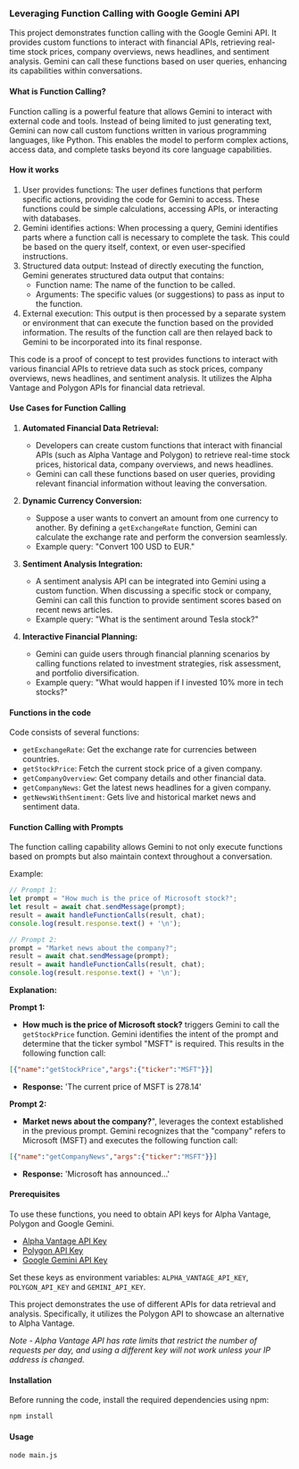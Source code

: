 ### Leveraging Function Calling with Google Gemini API

This project demonstrates function calling with the Google Gemini API. It provides custom functions to interact with financial APIs, retrieving real-time stock prices, company overviews, news headlines, and sentiment analysis. Gemini can call these functions based on user queries, enhancing its capabilities within conversations. 

#### What is Function Calling?

Function calling is a powerful feature that allows Gemini to interact with external code and tools. Instead of being limited to just generating text, Gemini can now call custom functions written in various programming languages, like Python. This enables the model to perform complex actions, access data, and complete tasks beyond its core language capabilities.

#### How it works

1. User provides functions: The user defines functions that perform specific actions, providing the code for Gemini to access. These functions could be simple calculations, accessing APIs, or interacting with databases.
2. Gemini identifies actions: When processing a query, Gemini identifies parts where a function call is necessary to complete the task. This could be based on the query itself, context, or even user-specified instructions.
3. Structured data output: Instead of directly executing the function, Gemini generates structured data output that contains:
   - Function name: The name of the function to be called.
   - Arguments: The specific values (or suggestions) to pass as input to the function.
4. External execution: This output is then processed by a separate system or environment that can execute the function based on the provided information. The results of the function call are then relayed back to Gemini to be incorporated into its final response.

This code is a proof of concept to test  provides functions to interact with various financial APIs to retrieve data such as stock prices, company overviews, news headlines, and sentiment analysis. It utilizes the Alpha Vantage and Polygon APIs for financial data retrieval.

#### Use Cases for Function Calling

1. **Automated Financial Data Retrieval:**
   - Developers can create custom functions that interact with financial APIs (such as Alpha Vantage and Polygon) to retrieve real-time stock prices, historical data, company overviews, and news headlines.
   - Gemini can call these functions based on user queries, providing relevant financial information without leaving the conversation.

2. **Dynamic Currency Conversion:**
   - Suppose a user wants to convert an amount from one currency to another. By defining a `getExchangeRate` function, Gemini can calculate the exchange rate and perform the conversion seamlessly.
   - Example query: "Convert 100 USD to EUR."

3. **Sentiment Analysis Integration:**
   - A sentiment analysis API can be integrated into Gemini using a custom function. When discussing a specific stock or company, Gemini can call this function to provide sentiment scores based on recent news articles.
   - Example query: "What is the sentiment around Tesla stock?"

4. **Interactive Financial Planning:**
   - Gemini can guide users through financial planning scenarios by calling functions related to investment strategies, risk assessment, and portfolio diversification.
   - Example query: "What would happen if I invested 10% more in tech stocks?"

#### Functions in the code

Code consists of several functions:

- `getExchangeRate`: Get the exchange rate for currencies between countries.
- `getStockPrice`: Fetch the current stock price of a given company.
- `getCompanyOverview`: Get company details and other financial data.
- `getCompanyNews`: Get the latest news headlines for a given company.
- `getNewsWithSentiment`: Gets live and historical market news and sentiment data.

#### Function Calling with Prompts

The function calling capability allows Gemini to not only execute functions based on prompts but also maintain context throughout a conversation.   

Example:

```javascript
// Prompt 1:
let prompt = "How much is the price of Microsoft stock?";
let result = await chat.sendMessage(prompt);
result = await handleFunctionCalls(result, chat);
console.log(result.response.text() + '\n');

// Prompt 2:
prompt = "Market news about the company?";
result = await chat.sendMessage(prompt);
result = await handleFunctionCalls(result, chat);
console.log(result.response.text() + '\n');
```
**Explanation:**

**Prompt 1:**
* **How much is the price of Microsoft stock?** triggers Gemini to call the `getStockPrice` function.  Gemini identifies the intent of the prompt and determine that the ticker symbol "MSFT" is required.  This results in the following function call:

```json
[{"name":"getStockPrice","args":{"ticker":"MSFT"}}]
```
* **Response:** 'The current price of MSFT is 278.14'

**Prompt 2:**
* **Market news about the company?**", leverages the context established in the previous prompt.  Gemini recognizes that the "company" refers to Microsoft (MSFT) and executes the following function call:

```json
[{"name":"getCompanyNews","args":{"ticker":"MSFT"}}]
```

* **Response:** 'Microsoft has announced...'


#### Prerequisites

To use these functions, you need to obtain API keys for Alpha Vantage, Polygon and Google Gemini.

- [Alpha Vantage API Key](https://www.alphavantage.co/support/#api-key)
- [Polygon API Key](https://polygon.io/dashboard/api-keys)
- [Google Gemini API Key](https://aistudio.google.com/app/apikey)

Set these keys as environment variables: `ALPHA_VANTAGE_API_KEY`, `POLYGON_API_KEY` and `GEMINI_API_KEY`.

This project demonstrates the use of different APIs for data retrieval and analysis. Specifically, it utilizes the Polygon API to showcase an alternative to Alpha Vantage.

_Note - Alpha Vantage API has rate limits that restrict the number of requests per day, and using a different key will not work unless your IP address is changed._

#### Installation

Before running the code, install the required dependencies using npm:

```bash
npm install
```
#### Usage
```bash
node main.js
```

